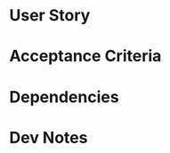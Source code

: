 <!--- Provide a general summary of the issue in the Title above -->

<!--- DELETE ALL COMMENTS BEFORE CREATING ISSUE -->
# User Story
<!-- Write a description of what the user should see and experience based
on THIS ticket -->
# Acceptance Criteria
<!-- The Acceptance Criteria of a User Story consists of a set of Test
Scenarios that are to be met to confirm that the software is working as
expected. The Acceptance Criteria illustrates the scope of the individual
ticket and expectations from the team and client. -->
<!-- The Acceptance Criteria is applicable to specific User Story. Acceptance
Criteria of each User Story will be different based on the requirements of that
User Story. -->
<!-- EXAMPLE -->
<!-- WHEN the user visits any page -->
<!-- THEN I should see a Bootstrap NavBar -->
<!-- AND there should be links to the other pages -->
<!-- AND the current page should be In Bold -->
# Dependencies
<!-- List out all of the dev work that needs to be completed for this ticket and
what other tickets are impacted or blocking this ticket's start/finish -->
# Dev Notes
<!-- List out all of the dev work that needs to be completed for this ticket and
what other tickets are impacted or blocking this ticket's start/finish -->
